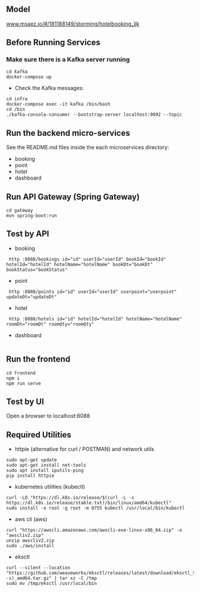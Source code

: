 # 

## Model
www.msaez.io/#/181188149/storming/hotelbooking_ljk

## Before Running Services
### Make sure there is a Kafka server running
```
cd kafka
docker-compose up
```
- Check the Kafka messages:
```
cd infra
docker-compose exec -it kafka /bin/bash
cd /bin
./kafka-console-consumer --bootstrap-server localhost:9092 --topic
```

## Run the backend micro-services
See the README.md files inside the each microservices directory:

- booking
- point
- hotel
- dashboard


## Run API Gateway (Spring Gateway)
```
cd gateway
mvn spring-boot:run
```

## Test by API
- booking
```
 http :8088/bookings id="id" userId="userId" bookId="bookId" hotelId="hotelId" hotelName="hotelName" bookDt="bookDt" bookStatus="bookStatus" 
```
- point
```
 http :8088/points id="id" userId="userId" userpoint="userpoint" updateDt="updateDt" 
```
- hotel
```
 http :8088/hotels id="id" hotelId="hotelId" hotelName="hotelName" roomDt="roomDt" roomQty="roomQty" 
```
- dashboard
```
```


## Run the frontend
```
cd frontend
npm i
npm run serve
```

## Test by UI
Open a browser to localhost:8088

## Required Utilities

- httpie (alternative for curl / POSTMAN) and network utils
```
sudo apt-get update
sudo apt-get install net-tools
sudo apt install iputils-ping
pip install httpie
```

- kubernetes utilities (kubectl)
```
curl -LO "https://dl.k8s.io/release/$(curl -L -s https://dl.k8s.io/release/stable.txt)/bin/linux/amd64/kubectl"
sudo install -o root -g root -m 0755 kubectl /usr/local/bin/kubectl
```

- aws cli (aws)
```
curl "https://awscli.amazonaws.com/awscli-exe-linux-x86_64.zip" -o "awscliv2.zip"
unzip awscliv2.zip
sudo ./aws/install
```

- eksctl 
```
curl --silent --location "https://github.com/weaveworks/eksctl/releases/latest/download/eksctl_$(uname -s)_amd64.tar.gz" | tar xz -C /tmp
sudo mv /tmp/eksctl /usr/local/bin
```

